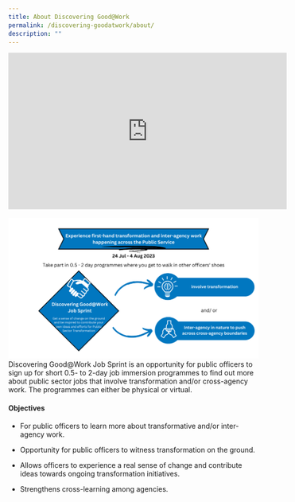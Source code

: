 ```yaml
---
title: About Discovering Good@Work
permalink: /discovering-goodatwork/about/
description: ""
---
```

<center>
<iframe allowfullscreen="" allow="accelerometer; autoplay; clipboard-write; encrypted-media; gyroscope; picture-in-picture; web-share" frameborder="0" title="YouTube video player" src="https://www.youtube.com/embed/DZu5GTZ_504" height="315" width="560"></iframe>
</center>

![](/images/JS%20Gen/experience%20first-hand%20transformation%20and%20inter-agency%20work%20happening%20across%20the%20public%20service.png)Discovering Good@Work Job Sprint is an opportunity for public officers to sign up for short 0.5- to 2-day job immersion programmes to find out more about public sector jobs that involve transformation and/or cross-agency work. The programmes can either be physical or virtual.

#### Objectives
* For public officers to learn more about transformative and/or inter-agency work.

* Opportunity for public officers to witness transformation on the ground.
 
* Allows officers to experience a real sense of change and contribute ideas towards ongoing transformation initiatives.  

* Strengthens cross-learning among agencies.